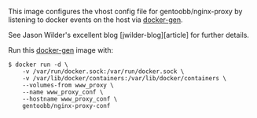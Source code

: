This image configures the vhost config file for gentoobb/nginx-proxy by listening to docker events on the host via [docker-gen][].

See Jason Wilder's excellent blog [jwilder-blog][article] for further details.

Run this [docker-gen][] image with:

    $ docker run -d \
        -v /var/run/docker.sock:/var/run/docker.sock \
        -v /var/lib/docker/containers:/var/lib/docker/containers \
        --volumes-from www_proxy \
        --name www_proxy_conf \
        --hostname www_proxy_conf \
        gentoobb/nginx-proxy-conf

[docker-gen]: https://github.com/jwilder/docker-gen
[jwilder-blog]: http://jasonwilder.com/blog/2014/03/25/automated-nginx-reverse-proxy-for-docker/
 